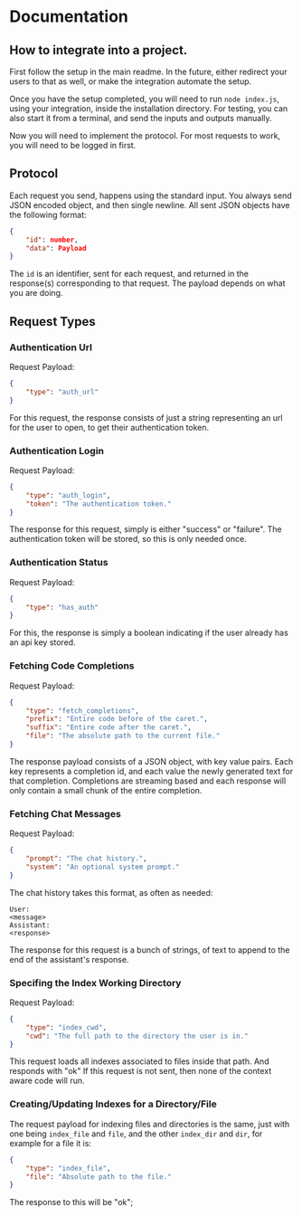 # Documentation

## How to integrate into a project.

First follow the setup in the main readme.
In the future, either redirect your users to that as well, or make the integration automate the setup.

Once you have the setup completed, you will need to run `node index.js`, using your integration, inside the installation directory.
For testing, you can also start it from a terminal, and send the inputs and outputs manually.

Now you will need to implement the protocol. For most requests to work, you will need to be logged in first.

## Protocol

Each request you send, happens using the standard input. You always send JSON encoded object, and then single newline.
All sent JSON objects have the following format:

```json
{
    "id": number,
    "data": Payload
}
```

The `id` is an identifier, sent for each request, and returned in the response(s) corresponding to that request.
The payload depends on what you are doing.

## Request Types

### Authentication Url

Request Payload:

```json
{
    "type": "auth_url"
}
```

For this request, the response consists of just a string representing an url for the user to open, to get their authentication token.

### Authentication Login

Request Payload:

```json
{
    "type": "auth_login",
    "token": "The authentication token."
}
```

The response for this request, simply is either "success" or "failure".
The authentication token will be stored, so this is only needed once.

### Authentication Status

Request Payload:

```json
{
    "type": "has_auth"
}
```

For this, the response is simply a boolean indicating if the user already has an api key stored.

### Fetching Code Completions

Request Payload:

```json
{
    "type": "fetch_completions",
    "prefix": "Entire code before of the caret.",
    "suffix": "Entire code after the caret.",
    "file": "The absolute path to the current file."
}
```

The response payload consists of a JSON object, with key value pairs. Each key represents a completion id, and each value the newly generated text for that completion. Completions are streaming based and each response will only contain a small chunk of the entire completion.

### Fetching Chat Messages

Request Payload:

```json
{
    "prompt": "The chat history.",
    "system": "An optional system prompt."
}
```

The chat history takes this format, as often as needed:

```
User:
<message>
Assistant:
<response>
```

The response for this request is a bunch of strings, of text to append to the end of the assistant's response.

### Specifing the Index Working Directory

Request Payload:

```json
{
    "type": "index_cwd",
    "cwd": "The full path to the directory the user is in."
}
```

This request loads all indexes associated to files inside that path. And responds with "ok"
If this request is not sent, then none of the context aware code will run.

### Creating/Updating Indexes for a Directory/File

The request payload for indexing files and directories is the same, just with one being `index_file` and `file`, and the other `index_dir` and `dir`, for example for a file it is:

```json
{
    "type": "index_file",
    "file": "Absolute path to the file."
}
```

The response to this will be "ok";
